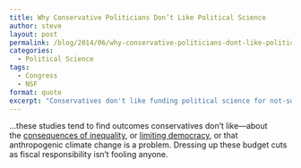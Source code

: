 ```yaml
---
title: Why Conservative Politicians Don’t Like Political Science
author: steve
layout: post
permalink: /blog/2014/06/why-conservative-politicians-dont-like-political-science/
categories:
  - Political Science
tags:
  - Congress
  - NSF
format: quote
excerpt: "Conservatives don't like funding political science for not-so-subtle reasons."
---
```




...these studies tend to find outcomes conservatives don’t like—about the [consequences of inequality][1], or [limiting democracy][2], or that anthropogenic climate change is a problem. Dressing up these budget cuts as fiscal responsibility isn’t fooling anyone.

 [1]: http://www.washingtonpost.com/business/economy/income-inequality-hurts-economic-growth-researchers-say/2014/01/24/cb6e02a0-83b0-11e3-9dd4-e7278db80d86_story.html
 [2]: http://papers.ssrn.com/sol3/papers.cfm?abstract_id=1084598.